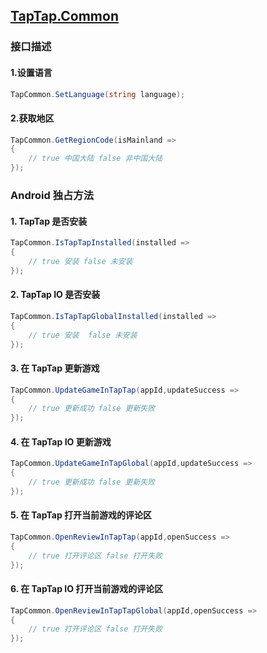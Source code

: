 ## [TapTap.Common](./Documentation/README.md)

### 接口描述

#### 1.设置语言

```c#
TapCommon.SetLanguage(string language);
```

#### 2.获取地区

```c#
TapCommon.GetRegionCode(isMainland =>
{
    // true 中国大陆 false 非中国大陆
});
```

### Android 独占方法

#### 1. TapTap 是否安装
```c#
TapCommon.IsTapTapInstalled(installed =>
{
    // true 安装 false 未安装
});
```

#### 2. TapTap IO 是否安装
```c#
TapCommon.IsTapTapGlobalInstalled(installed =>
{
    // true 安装  false 未安装
});
```

#### 3. 在 TapTap 更新游戏
```c#
TapCommon.UpdateGameInTapTap(appId,updateSuccess =>
{
    // true 更新成功 false 更新失败
});
```

#### 4. 在 TapTap IO 更新游戏
```c#
TapCommon.UpdateGameInTapGlobal(appId,updateSuccess =>
{
    // true 更新成功 false 更新失败
});
```

#### 5. 在 TapTap 打开当前游戏的评论区
```c#
TapCommon.OpenReviewInTapTap(appId,openSuccess =>
{
    // true 打开评论区 false 打开失败
});
```

#### 6. 在 TapTap IO 打开当前游戏的评论区
```c#
TapCommon.OpenReviewInTapTapGlobal(appId,openSuccess =>
{
    // true 打开评论区 false 打开失败
});
```